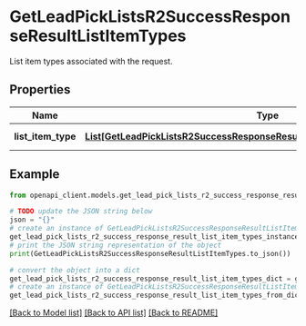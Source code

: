 # GetLeadPickListsR2SuccessResponseResultListItemTypes

List item types associated with the request.

## Properties

Name | Type | Description | Notes
------------ | ------------- | ------------- | -------------
**list_item_type** | [**List[GetLeadPickListsR2SuccessResponseResultListItemTypesListItemTypeInner]**](GetLeadPickListsR2SuccessResponseResultListItemTypesListItemTypeInner.md) | A list of list item types. | [optional] 

## Example

```python
from openapi_client.models.get_lead_pick_lists_r2_success_response_result_list_item_types import GetLeadPickListsR2SuccessResponseResultListItemTypes

# TODO update the JSON string below
json = "{}"
# create an instance of GetLeadPickListsR2SuccessResponseResultListItemTypes from a JSON string
get_lead_pick_lists_r2_success_response_result_list_item_types_instance = GetLeadPickListsR2SuccessResponseResultListItemTypes.from_json(json)
# print the JSON string representation of the object
print(GetLeadPickListsR2SuccessResponseResultListItemTypes.to_json())

# convert the object into a dict
get_lead_pick_lists_r2_success_response_result_list_item_types_dict = get_lead_pick_lists_r2_success_response_result_list_item_types_instance.to_dict()
# create an instance of GetLeadPickListsR2SuccessResponseResultListItemTypes from a dict
get_lead_pick_lists_r2_success_response_result_list_item_types_from_dict = GetLeadPickListsR2SuccessResponseResultListItemTypes.from_dict(get_lead_pick_lists_r2_success_response_result_list_item_types_dict)
```
[[Back to Model list]](../README.md#documentation-for-models) [[Back to API list]](../README.md#documentation-for-api-endpoints) [[Back to README]](../README.md)


